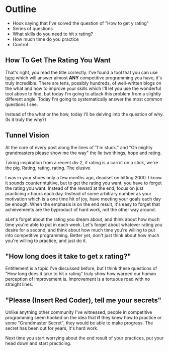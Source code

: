 # Outline
- Hook saying that I've solved the question of "How to get y rating"
- Series of questions
- What skills do you need to hit x rating?
- How much time do you practice
- Control 

## How To Get The Rating You Want
That's right, you read the title correctly. I've found a tool that you can use [here](www.google.com) which
will answer almost **ANY** competitive programming you have, it's truly incredible. There are tens, possibly hundreds,
of well-written blogs on the what and how to improve your skills which I'll let you use the wonderful tool above to find,
but today I'm going to attack this problem from a slightly different angle.
Today I'm going to systematically answer the most common questions I see.

Instead of the what or the how, today
I'll be delving into the question of why. (Is it truly the why?)

## Tunnel Vision

At the core of every post along the lines of "I'm stuck." and "Oh mighty grandmasters please show me the way" the lie two 
things, hope and rating.








Taking inspiration from a recent div 2, if rating is a carrot on a stick, we're the pig.
Rating, rating, rating. The elusive 


I was in your shoes only a few months ago, deadset on hitting 2000. 
I know it sounds counterintuitive, but to get the rating you want, you have to forget the rating you want. Instead
of the reward at the end, focus on just practicing x hours each day. Instead of some arbitrary number as your motivation
which is a one time hit of joy, have meeting your goals each day be enough. When the emphasis is on the end result, it's
easy to forget that achievements are the byproduct of hard work, not the other way around.

aLet's forget about the rating you dream about, and think about how much time you're able to put in each week.
Let's forget about whatever rating you desire for a second, and think about how much time you're willing to put 
into competitive programming. Better yet, don't just think about how much you're willing to practice, and just do 
it. 

## "How long does it take to get x rating?"

Entitlement is a topic I've discussed before, but I think these questions of "How long does it take to hit x rating"
truly show how warped our human perception of improvement is. Improvement is a tortuous road with no straight lines.


## "Please (Insert Red Coder), tell me your secrets"
Unlike anything other community I've witnessed, people in competitive programming seem hooked on the idea that
**if** they knew how to practice or some "Grandmaster Secret", they would be able to make progress. The secret has
been out for years, it's hard work. 

Next time you start worrying about the end result of your practices, put your head down and start practicing.
